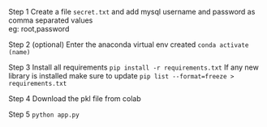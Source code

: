 Step 1
Create a file `secret.txt` and add mysql username and password as comma separated values<br>eg: root,password

Step 2 (optional)
Enter the anaconda virtual env created
`conda activate (name)`

Step 3
Install all requirements
`pip install -r requirements.txt`
If any new library is installed make sure to update
`pip list --format=freeze > requirements.txt`

Step 4
Download the pkl file from colab

Step 5
`python app.py`